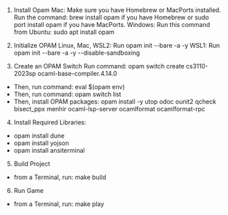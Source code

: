 1. Install Opam
Mac: Make sure you have Homebrew or MacPorts installed. Run the command: brew install opam if you have Homebrew or sudo port install opam if you have MacPorts.
Windows: Run this command from Ubuntu: sudo apt install opam

2. Initialize OPAM
Linux, Mac, WSL2: Run opam init --bare -a -y
WSL1: Run opam init --bare -a -y --disable-sandboxing

3. Create an OPAM Switch
Run command: opam switch create cs3110-2023sp ocaml-base-compiler.4.14.0
- Then, run command: eval $(opam env)
- Then, run command: opam switch list
- Then, install OPAM packages: opam install -y utop odoc ounit2 qcheck bisect_ppx menhir ocaml-lsp-server ocamlformat ocamlformat-rpc

4. Install Required Libraries:
- opam install dune
- opam install yojson
- opam install ansiterminal

5. Build Project
- from a Terminal, run: make build

6. Run Game
- from a Terminal, run: make play